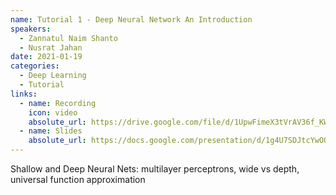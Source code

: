 ```yaml
---
name: Tutorial 1 - Deep Neural Network An Introduction
speakers:
  - Zannatul Naim Shanto
  - Nusrat Jahan
date: 2021-01-19
categories:
  - Deep Learning
  - Tutorial
links:
  - name: Recording
    icon: video
    absolute_url: https://drive.google.com/file/d/1UpwFimeX3tVrAV36f_KW_kW9Z6_FDFHu/view?usp=sharing
  - name: Slides
    absolute_url: https://docs.google.com/presentation/d/1g4U7SDJtcYwOQSvBIOn2YoKO0sYtByNKxCNvMfLRXKY/edit?usp=sharing
---
```

Shallow and Deep Neural Nets: multilayer perceptrons, wide vs depth, universal function approximation
